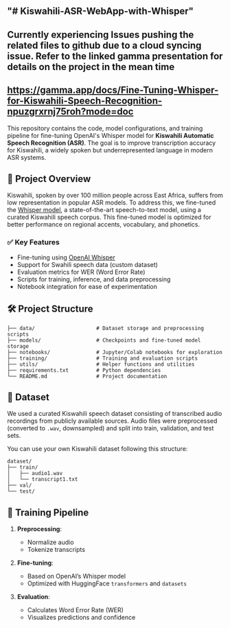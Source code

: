"# Kiswahili-ASR-WebApp-with-Whisper" 
--- 
## Currently experiencing Issues pushing the related files to github due to a cloud syncing issue. Refer to the linked gamma presentation for details on the project in the mean time

https://gamma.app/docs/Fine-Tuning-Whisper-for-Kiswahili-Speech-Recognition-npuzgrxrnj75roh?mode=doc
---

This repository contains the code, model configurations, and training pipeline for fine-tuning OpenAI's Whisper model for **Kiswahili Automatic Speech Recognition (ASR)**. The goal is to improve transcription accuracy for Kiswahili, a widely spoken but underrepresented language in modern ASR systems.

## 📌 Project Overview

Kiswahili, spoken by over 100 million people across East Africa, suffers from low representation in popular ASR models. To address this, we fine-tuned the [Whisper model](https://openai.com/research/whisper), a state-of-the-art speech-to-text model, using a curated Kiswahili speech corpus. This fine-tuned model is optimized for better performance on regional accents, vocabulary, and phonetics.

### ✅ Key Features

* Fine-tuning using [OpenAI Whisper](https://github.com/openai/whisper)
* Support for Swahili speech data (custom dataset)
* Evaluation metrics for WER (Word Error Rate)
* Scripts for training, inference, and data preprocessing
* Notebook integration for ease of experimentation

## 🛠️ Project Structure

```
├── data/                    # Dataset storage and preprocessing scripts
├── models/                  # Checkpoints and fine-tuned model storage
├── notebooks/               # Jupyter/Colab notebooks for exploration
├── training/                # Training and evaluation scripts
├── utils/                   # Helper functions and utilities
├── requirements.txt         # Python dependencies
└── README.md                # Project documentation
```

## 📁 Dataset

We used a curated Kiswahili speech dataset consisting of transcribed audio recordings from publicly available sources. Audio files were preprocessed (converted to `.wav`, downsampled) and split into train, validation, and test sets.

You can use your own Kiswahili dataset following this structure:

```
dataset/
├── train/
│   ├── audio1.wav
│   └── transcript1.txt
├── val/
└── test/
```

## 🧪 Training Pipeline

1. **Preprocessing**:

   * Normalize audio
   * Tokenize transcripts
2. **Fine-tuning**:

   * Based on OpenAI’s Whisper model
   * Optimized with HuggingFace `transformers` and `datasets`
3. **Evaluation**:

   * Calculates Word Error Rate (WER)
   * Visualizes predictions and confidence




